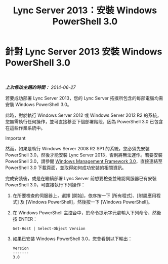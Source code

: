 ﻿---
title: Lync Server 2013：安裝 Windows PowerShell 3.0
TOCTitle: 安裝 Windows PowerShell 3.0
ms:assetid: d87bf21e-0a43-41cb-8fdc-626cedec8538
ms:mtpsurl: https://technet.microsoft.com/zh-tw/library/JJ205328(v=OCS.15)
ms:contentKeyID: 49292497
ms.date: 08/10/2015
mtps_version: v=OCS.15
ms.translationtype: HT
---

# 針對 Lync Server 2013 安裝 Windows PowerShell 3.0

 

_**上次修改主題的時間：** 2014-06-27_

若要成功部署 Lync Server 2013，您的 Lync Server 拓撲所包含的每部電腦均需安裝 Windows PowerShell 3.0。

此時，對於執行 Windows Server 2012 或 Windows Server 2012 R2 的系統，您無需執行任何操作，並可直接移至下個部署階段，因為 PowerShell 3.0 已包含在這些作業系統中。

> [!IMPORTANT]  
> 然而，如果是執行 Windows Server 2008 R2 SP1 的系統，您必須先安裝 PowerShell 3.0，然後才能安裝 Lync Server 2013，否則將無法運作。若要安裝 PowerShell 3.0，請參閱 <a href="http://go.microsoft.com/fwlink/p/?linkid=329800">Windows Management Framework 3.0</a>，直接連結至 PowerShell 3.0 下載頁面，並取得如何成功安裝的相關資訊。



完成安裝後，或是在繼續部署 Lync Server 前想要檢查並確認伺服器已有安裝 PowerShell 3.0，可直接執行下列操作：

1.  在所要檢查的伺服器上，選擇 \[開始\]，依序按一下 \[所有程式\]、\[附屬應用程式\] 及 \[Windows PowerShell\]，然後按一下 \[Windows PowerShell\]。

2.  在 Windows PowerShell 主控台中，於命令提示字元處輸入下列命令，然後按 ENTER：
    
        Get-Host | Select-Object Version

3.  如果已安裝 Windows PowerShell 3.0，您會看到以下輸出：
    
        Version
        -------
        3.0

